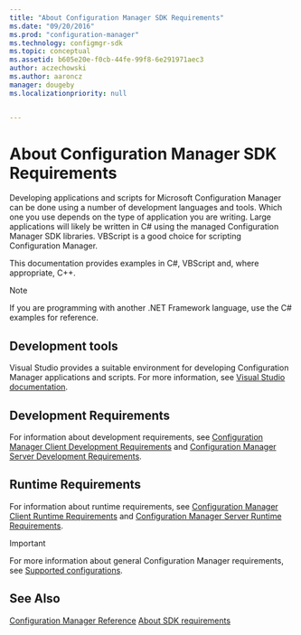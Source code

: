 ```yaml
---
title: "About Configuration Manager SDK Requirements"
ms.date: "09/20/2016"
ms.prod: "configuration-manager"
ms.technology: configmgr-sdk
ms.topic: conceptual
ms.assetid: b605e20e-f0cb-44fe-99f8-6e291971aec3
author: aczechowski
ms.author: aaroncz
manager: dougeby
ms.localizationpriority: null


---
```

# About Configuration Manager SDK Requirements
Developing applications and scripts for Microsoft Configuration Manager can be done using a number of development languages and tools. Which one you use depends on the type of application you are writing. Large applications will likely be written in C# using the managed Configuration Manager SDK libraries. VBScript is a good choice for scripting Configuration Manager.  

 This documentation provides examples in C#, VBScript and, where appropriate, C++.  

> [!NOTE]
>  If you are programming with another .NET Framework language, use the C# examples for reference.  

## Development tools

Visual Studio provides a suitable environment for developing Configuration Manager applications and scripts. For more information, see [Visual Studio documentation](/visualstudio).  

## Development Requirements  
 For information about development requirements, see [Configuration Manager Client Development Requirements](../../../develop/core/reqs/client-development-requirements.md) and [Configuration Manager Server Development Requirements](../../../develop/core/reqs/server-development-requirements.md).  

## Runtime Requirements  
 For information about runtime requirements, see [Configuration Manager Client Runtime Requirements](../../../develop/core/reqs/client-runtime-requirements.md) and [Configuration Manager Server Runtime Requirements](../../../develop/core/reqs/server-runtime-requirements.md).  

> [!IMPORTANT]
> For more information about general Configuration Manager requirements, see [Supported configurations](../../../core/plan-design/configs/supported-configurations.md).  

## See Also

[Configuration Manager Reference](../../../develop/reference/configuration-manager-reference.md)
[About SDK requirements](about-configuration-manager-sdk-requirements.md)
